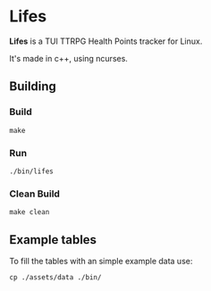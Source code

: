 # Lifes

**Lifes** is a TUI TTRPG Health Points tracker for Linux.

It's made in c++, using ncurses.

## Building

### Build

```
make
```

### Run

```
./bin/lifes
```

### Clean Build

```
make clean
```

## Example tables

To fill the tables with an simple example data use:

```
cp ./assets/data ./bin/
```
